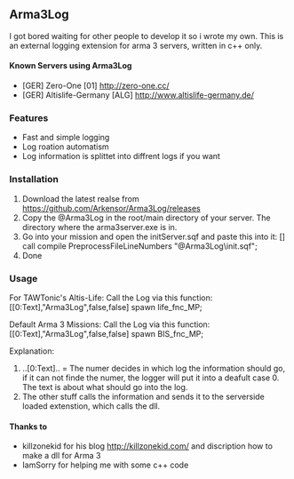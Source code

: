 ## Arma3Log

I got bored waiting for other people to develop it so i wrote my own.
This is an external logging extension for arma 3 servers, written in c++ only. 


#### Known Servers using Arma3Log
- [GER] Zero-One [01] http://zero-one.cc/
- [GER] Altislife-Germany [ALG] http://www.altislife-germany.de/


### Features

- Fast and simple logging
- Log roation automatism
- Log information is splittet into diffrent logs if you want 


### Installation

1. Download the latest realse from https://github.com/Arkensor/Arma3Log/releases
2. Copy the @Arma3Log in the root/main directory of your server. The directory where the arma3server.exe is in.
3. Go into your mission and open the initServer.sqf and paste this into it: [] call compile PreprocessFileLineNumbers "\@Arma3Log\init.sqf";
4. Done


### Usage

For TAWTonic's Altis-Life:
Call the Log via this function: [[0:Text],"Arma3Log",false,false] spawn life_fnc_MP;

Default Arma 3 Missions:
Call the Log via this function: [[0:Text],"Arma3Log",false,false] spawn BIS_fnc_MP;

Explanation:
1. ..[0:Text].. = The numer decides in which log the information should go, if it can not finde the numer, the logger will put it into a deafult case 0. The text is about what should go into the log.
2. The other stuff calls the information and sends it to the serverside loaded extenstion, which calls the dll.


#### Thanks to

- killzonekid for his blog http://killzonekid.com/ and discription how to make a dll for Arma 3
- IamSorry for helping me with some c++ code
 